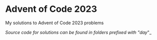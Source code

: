 # Advent of Code 2023

My solutions to Advent of Code 2023 problems

_Source code for solutions can be found in folders prefixed with "day_"_
